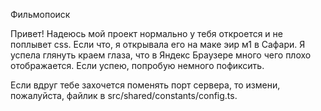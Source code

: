 Фильмопоиск

Привет! Надеюсь мой проект нормально у тебя откроется и не поплывет css. Если что, я открывала его на маке эир м1 в Сафари. Я успела глянуть краем глаза, что в Яндекс Браузере много чего плохо отображается. Если успею, попробую немного пофиксить.

Если вдруг тебе захочется поменять порт сервера, то измени, пожалуйста, файлик в src/shared/constants/config.ts.


